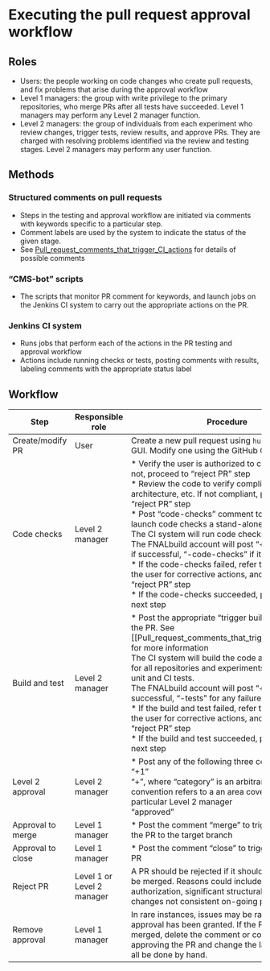 # Executing the pull request approval workflow

## Roles

-   Users: the people working on code changes who create pull requests, and fix problems that arise during the approval workflow
-   Level 1 managers: the group with write privilege to the primary repositories, who merge PRs after all tests have succeeded. Level 1 managers may perform any Level 2 manager function.
-   Level 2 managers: the group of individuals from each experiment who review changes, trigger tests, review results, and approve PRs. They are charged with resolving problems identified via the review and testing stages. Level 2 managers may perform any user function.

## Methods

### Structured comments on pull requests

-   Steps in the testing and approval workflow are initiated via comments with keywords specific to a particular step.
-   Comment labels are used by the system to indicate the status of the given stage.
-   See [Pull_request_comments_that_trigger_CI_actions](Pull_request_comments_that_trigger_CI_actions) for details of possible comments

### “CMS-bot” scripts

-   The scripts that monitor PR comment for keywords, and launch jobs on the Jenkins CI system to carry out the appropriate actions on the PR.

### Jenkins CI system

-   Runs jobs that perform each of the actions in the PR testing and approval workflow
-   Actions include running checks or tests, posting comments with results, labeling comments with the appropriate status label

## Workflow

<table>
<thead>
<tr class="header">
<th>Step</th>
<th>Responsible role</th>
<th>Procedure</th>
</tr>
</thead>
<tbody>
<tr class="odd">
<td>Create/modify PR</td>
<td>User</td>
<td>Create a new pull request using <code>hub</code> or the GitHub GUI. Modify one using the GitHub GUI</td>
</tr>
<tr class="even">
<td>Code checks</td>
<td>Level 2 manager</td>
<td>* Verify the user is authorized to commit code. If not, proceed to “reject PR” step<br />
* Review the code to verify compliance with plans, architecture, etc. If not compliant, proceed to “reject PR” step<br />
* Post “code-checks” comment to the PR to launch code checks a stand-alone build<br />
The CI system will run code checks and build.<br />
The FNALbuild account will post “+code-checks” if successful, “-code-checks” if it failed<br />
* If the code-checks failed, refer the PR back to the user for corrective actions, and proceed to the “reject PR” step<br />
* If the code-checks succeeded, proceed to the next step</td>
</tr>
<tr class="odd">
<td>Build and test</td>
<td>Level 2 manager</td>
<td>* Post the appropriate “trigger build” comment to the PR. See [[Pull_request_comments_that_trigger_CI_actions]] for more information<br />
The CI system will build the code against <code>develop</code> for all repositories and experiments, and run all unit and CI tests.<br />
The FNALbuild account will post “+tests” if successful, “-tests” for any failures.<br />
* If the build and test failed, refer the PR back to the user for corrective actions, and proceed to the “reject PR” step<br />
* If the build and test succeeded, proceed to the next step</td>
</tr>
<tr class="even">
<td>Level 2 approval</td>
<td>Level 2 manager</td>
<td>* Post any of the following three comments:<br />
“+1”<br />
“+<category>”, where “category” is an arbitrary string that by convention refers to a an area covered by a particular Level 2 manager<br />
“approved”</td>
</tr>
<tr class="odd">
<td>Approval to merge</td>
<td>Level 1 manager</td>
<td>* Post the comment “merge” to trigger a merge of the PR to the target branch</td>
</tr>
<tr class="even">
<td>Approval to close</td>
<td>Level 1 manager</td>
<td>* Post the comment “close” to trigger closing the PR</td>
</tr>
<tr class="odd">
<td>Reject PR</td>
<td>Level 1 or<br />
Level 2 manager</td>
<td>A PR should be rejected if it should not or cannot be merged. Reasons could include no authorization, significant structural problems, changes not consistent on-going plans, etc.</td>
</tr>
<tr class="even">
<td>Remove approval</td>
<td>Level 1 manager</td>
<td>In rare instances, issues may be raised after approval has been granted. If the PR is not already merged, delete the comment or comments approving the PR and change the labels. This must all be done by hand.</td>
</tr>
</tbody>
</table>
